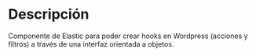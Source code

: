 # Descripción

Componente de Elastic para poder crear hooks en Wordpress (acciones y filtros) a través de una interfaz orientada a objetos.
